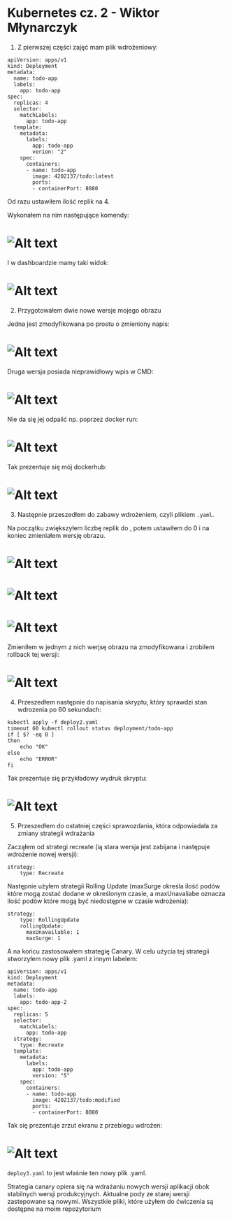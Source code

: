 # Kubernetes cz. 2 - Wiktor Młynarczyk

1. Z pierwszej części zajęć mam plik wdrożeniowy:

```
apiVersion: apps/v1
kind: Deployment
metadata:
  name: todo-app
  labels:
    app: todo-app
spec:
  replicas: 4
  selector:
    matchLabels:
      app: todo-app
  template:
    metadata:
      labels:
        app: todo-app
        verion: "2"
    spec:
      containers:
      - name: todo-app
        image: 4202137/todo:latest
        ports:
        - containerPort: 8080
```
Od razu ustawiłem ilość replik na 4.

Wykonałem na nim następujące komendy:

# ![Alt text](3-komenda.PNG?raw=true)

I w dashboardzie mamy taki widok:

# ![Alt text](2-dashboard.PNG?raw=true)

2. Przygotowałem dwie nowe wersje mojego obrazu

Jedna jest zmodyfikowana po prostu o zmieniony napis:
# ![Alt text](4-modified.PNG?raw=true)

Druga wersja posiada nieprawidłowy wpis w CMD:
# ![Alt text](7-failure-dockerfile.PNG?raw=true)

Nie da się jej odpalić np. poprzez docker run:
# ![Alt text](7-potw.PNG?raw=true)

Tak prezentuje się mój dockerhub:
# ![Alt text](13-dasz.PNG?raw=true)

3. Następnie przeszedłem do zabawy wdrożeniem, czyli plikiem `.yaml`.

Na początku zwiększyłem liczbę replik do , potem ustawiłem do 0 i na koniec zmieniałem wersję obrazu.

# ![Alt text](8-10podow.PNG?raw=true)

# ![Alt text](9-1podow.PNG?raw=true)

# ![Alt text](10-0podow.PNG?raw=true)

Zmieniłem w jednym z nich werjsę obrazu na zmodyfikowana i zrobilem rollback tej wersji:
# ![Alt text](14-undoPNG.PNG?raw=true)

4. Przeszedłem następnie do napisania skryptu, który sprawdzi stan wdrozenia po 60 sekundach:
```
kubectl apply -f deploy2.yaml
timeout 60 kubectl rollout status deployment/todo-app
if [ $? -eq 0 ]
then
    echo "OK"
else
    echo "ERROR"
fi
   ```
Tak prezentuje się przykładowy wydruk skryptu:
# ![Alt text](5-skrypt-outpu.PNG?raw=true)
5. Przeszedłem do ostatniej części sprawozdania, która odpowiadała za zmiany strategii wdrażania

Zacząłem od strategi recreate (ią stara wersja jest zabijana i następuje wdrożenie nowej wersji):
```
strategy:
    type: Recreate
```

Następnie użyłem strategii Rolling Update (maxSurge określa  ilość podów które mogą zostać dodane w określonym czasie, a maxUnavaliabe oznacza ilość podów które mogą być niedostępne w czasie wdrożenia):

```
strategy:
    type: RollingUpdate
    rollingUpdate:
      maxUnavailable: 1
      maxSurge: 1
```
A na końcu zastosowałem strategię Canary. W celu użycia tej strategii stworzyłem nowy plik .yaml z innym labelem:
```
apiVersion: apps/v1
kind: Deployment
metadata:
  name: todo-app
  labels:
    app: todo-app-2
spec:
  replicas: 5
  selector:
    matchLabels:
      app: todo-app
  strategy:
    type: Recreate
  template:
    metadata:
      labels:
        app: todo-app
        version: "5"
    spec:
      containers:
      - name: todo-app
        image: 4202137/todo:modified
        ports:
        - containerPort: 8080
```

Tak się prezentuje zrzut ekranu z przebiegu wdrożen:
# ![Alt text](12-strategie-wdrPNG.PNG?raw=true)

`deploy3.yaml` to jest właśnie ten nowy plik .yaml.

Strategia  canary opiera się na wdrażaniu nowych wersji aplikacji obok stabilnych wersji produkcyjnych. Aktualne pody ze starej wersji zastepowane są nowymi.
Wszystkie pliki, które użyłem do ćwiczenia są dostępne na moim repozytorium

